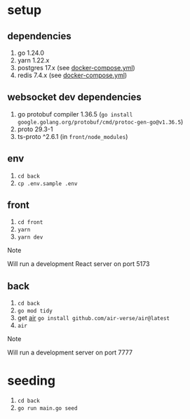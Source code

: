 # setup

## dependencies

1. go 1.24.0
2. yarn 1.22.x
3. postgres 17.x (see [docker-compose.yml](docker-compose.yml))
4. redis 7.4.x (see [docker-compose.yml](docker-compose.yml))

## websocket dev dependencies

1. go protobuf compiler 1.36.5 (`go install google.golang.org/protobuf/cmd/protoc-gen-go@v1.36.5`)
2. proto 29.3-1
3. ts-proto ^2.6.1 (in `front/node_modules`)

## env

1. `cd back`
2. `cp .env.sample .env`

## front

1. `cd front`
2. `yarn`
3. `yarn dev`

> [!NOTE]
> Will run a development React server on port 5173

## back

1. `cd back`
2. `go mod tidy`
3. get [air](https://github.com/air-verse/air) `go install github.com/air-verse/air@latest`
4. `air`

> [!NOTE]
> Will run a development server on port 7777

# seeding

1. `cd back`
2. `go run main.go seed`
